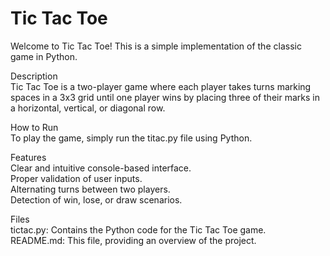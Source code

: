 # Tic Tac Toe
Welcome to Tic Tac Toe! This is a simple implementation of the classic game in Python.  

Description  
Tic Tac Toe is a two-player game where each player takes turns marking spaces in a 3x3 grid until one player wins by placing three of their marks in a horizontal, vertical, or diagonal row.

How to Run  
To play the game, simply run the titac.py file using Python.  

Features  
Clear and intuitive console-based interface.  
Proper validation of user inputs.  
Alternating turns between two players.  
Detection of win, lose, or draw scenarios.  

Files  
tictac.py: Contains the Python code for the Tic Tac Toe game.  
README.md: This file, providing an overview of the project.


